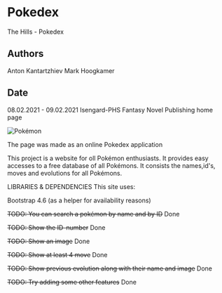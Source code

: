 # Pokedex
The Hills - Pokedex

## Authors
Anton Kantartzhiev
Mark Hoogkamer

## Date
08.02.2021 - 09.02.2021
Isengard-PHS
Fantasy Novel Publishing
home page

![Pokémon](img/screenshot.png)

The page was made as an online Pokedex application

This project is a website for oll Pokémon enthusiasts. It provides easy accesses to a free database of all Pokémons.
It consists the names,id's, moves and evolutions for all Pokémons.

LIBRARIES & DEPENDENCIES
This site uses:

Bootstrap 4.6 (as a helper for availability reasons)

~~TODO: You can search a pokémon by name and by ID~~ Done 

~~TODO: Show the ID-number~~ Done

~~TODO: Show an image~~ Done

~~TODO: Show at least 4 move~~ Done

~~TODO: Show  previous evolution along with their name and image~~ Done

~~TODO: Try adding some other features~~ Done

